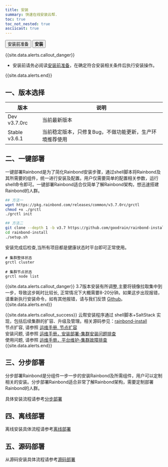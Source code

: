 ```yaml
---
title: 安装
summary: 快速在线安装云帮.
toc: true
toc_not_nested: true
asciicast: true
---
```


<div class="filters filters-big clearfix">
    <a href="before-installation.html"><button class="filter-button ">安装前准备</button></a>
    <a href="online-installation.html"><button class="filter-button current"><strong>安装</strong></button></a>
</div>

{{site.data.alerts.callout_danger}}

- 安装前请务必阅读[安装前准备](before-installation.html)，在确定符合安装相关条件后执行安装操作。

{{site.data.alerts.end}}

## 一、版本选择

| 版本|说明|
|--------|---------|
|Dev v3.7.0rc|当前最新版本|
|Stable v3.6.1|当前稳定版本，只修复Bug，不做功能更新，生产环境推荐使用|


## 二、一键部署

一键部署Rainbond是为了简化Rainbond安装步骤，通过shell脚本将Rainbond及其所需要的组件，统一进行安装及配置。用户仅需要简单的配置相关参数，运行shell命令即可。一键部署Rainbond适合仅简单了解Rainbond架构，想迅速搭建Rainbond的人群。

```bash
## 方法一
wget https://pkg.rainbond.com/releases/common/v3.7.0rc/grctl
chmod +x ./grctl
./grctl init

## 方法二
git clone --depth 1 -b v3.7 https://github.com/goodrain/rainbond-install.git
cd rainbond-install
./setup.sh
```
安装完成后检查,当所有项目都是健康状态时平台即可正常使用。
```
# 集群整体状态
grctl cluster

# 集群节点状态
grctl node list
```

{{site.data.alerts.callout_danger}}
3.7版本安装有所调整,主要将镜像拉取集中到一步，导致这步耗时比较长, 正常情况下大概需要8-20分钟。如果这步出现报错，请重新执行安装命令，如有其他报错，请与我们反馈 [Github](https://github.com/goodrain/rainbond-install/issues/new?template=install-error-report.md)。
{{site.data.alerts.end}}

{{site.data.alerts.callout_success}}
云帮安装程序通过 shell脚本+SaltStack 实现，包括后续集群的扩容、升级及管理。相关源码参见：[rainbond-install](https://github.com/goodrain/rainbond-install)  
节点扩容, 请参照 [运维手册, 节点扩容](../operation-manual/cluster-management/add-compute-node.html)  
安装问题, 请参照 [运维手册，安装部署-集群安装问题排查](../operation-manual/trouble-shooting/install-issue.html)   
使用问题, 请参照 [运维手册，平台维护-集群故障排查](../operation-manual/trouble-shooting/issue.html)  
{{site.data.alerts.end}}


## 三、分步部署

分步部署Rainbond是分组件一步一步的安装Rainbond及所需组件，用户可以定制相关的安装。分步部署Rainbond适合非常了解Rainbond架构，需要定制部署Rainbond的人群。

具体安装流程请参考[分步部署](../operation-manual/install/step/part-salt.html)

## 四、离线部署

离线安装具体流程请参考[离线部署](../operation-manual/install/offline/setup.html)

## 五、源码部署

从源码安装具体流程请参考[源码部署](../operation-manual/install/source/setup.html)
